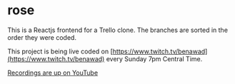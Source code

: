 # rose

This is a Reactjs frontend for a Trello clone. The branches are sorted in the order they were coded.

This project is being live coded on [https://www.twitch.tv/benawad](https://www.twitch.tv/benawad) every Sunday 7pm Central Time.

[Recordings are up on YouTube](https://www.youtube.com/playlist?list=PLN3n1USn4xlkC8xrNQoB4juXlqhxsx4xU)
